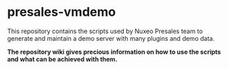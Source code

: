 presales-vmdemo
===============
This repository contains the scripts used by Nuxeo Presales team to generate and maintain a demo server with many plugins and demo data.

**The repository wiki gives precious information on how to use the scripts and what can be achieved with them.**





